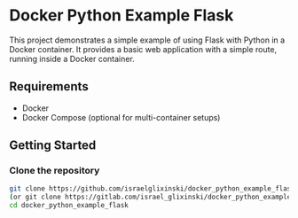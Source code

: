 # Docker Python Example Flask

This project demonstrates a simple example of using Flask with Python in a Docker container. It provides a basic web application with a simple route, running inside a Docker container.

## Requirements

- Docker
- Docker Compose (optional for multi-container setups)

## Getting Started

### Clone the repository

```bash
git clone https://github.com/israelglixinski/docker_python_example_flask.git
(or git clone https://gitlab.com/israel_glixinski/docker_python_example_flask.git)
cd docker_python_example_flask
